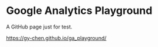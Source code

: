 # Google Analytics Playground

A GitHub page just for test.

https://gy-chen.github.io/ga_playground/
